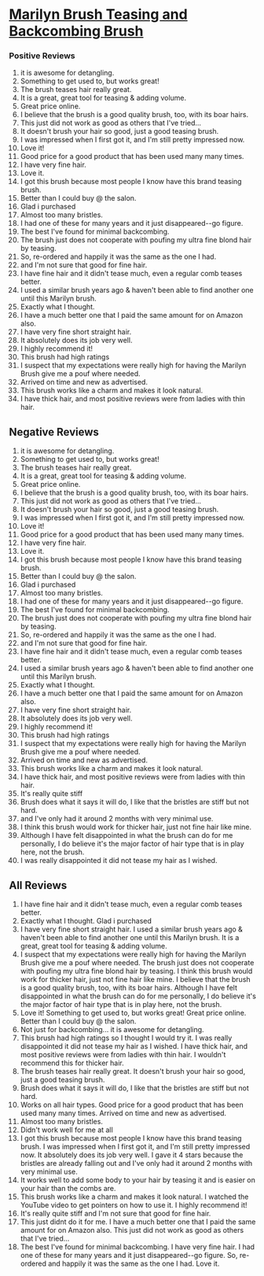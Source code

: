 # [Marilyn Brush Teasing and Backcombing Brush](https://products.checkmycream.com/products/Marilyn-Brush-Teasing-and-Backcombing-Brush.html)

### Positive Reviews

<ol>
      <li>it is awesome for detangling.</li>
      <li>Something to get used to, but works great!</li>
      <li>The brush teases hair really great.</li>
      <li>It is a great, great tool for teasing &amp; adding volume.</li>
      <li>Great price online.</li>
      <li>I believe that the brush is a good quality brush, too, with its boar hairs.  </li>
      <li>This just did not work as good as others that I&#x27;ve tried...</li>
      <li>It doesn&#x27;t brush your hair so good, just a good teasing brush.</li>
      <li>I was impressed when I first got it, and I&#x27;m still pretty impressed now.</li>
      <li>Love it!</li>
      <li>Good price for a good product that has been used many many times.</li>
      <li>I have very fine hair.  </li>
      <li>Love it.</li>
      <li>I got this brush because most people I know have this brand teasing brush.</li>
      <li>Better than I could buy @ the salon.</li>
      <li>Glad i purchased</li>
      <li>Almost too many bristles.</li>
      <li>I had one of these for many years and it just disappeared--go figure.  </li>
      <li>The best I&#x27;ve found for minimal backcombing.  </li>
      <li>The brush just does not cooperate with poufing my ultra fine blond hair by teasing.  </li>
      <li>So, re-ordered and happily it was the same as the one I had.  </li>
      <li>and I&#x27;m not sure that good for fine hair.</li>
      <li>I have fine hair and it didn&#x27;t tease much, even a regular comb teases better.</li>
      <li>I used a similar brush years ago &amp; haven&#x27;t been able to find another one until this Marilyn brush.  </li>
      <li>Exactly what I thought.</li>
      <li>I have a much better one that I paid the same amount for on Amazon also.</li>
      <li>I have very fine short straight hair.  </li>
      <li>It absolutely does its job very well.</li>
      <li>I highly recommend it!</li>
      <li>This brush had high ratings</li>
      <li>I suspect that my expectations were really high for having the Marilyn Brush give me a pouf where needed.  </li>
      <li>Arrived on time and new as advertised.</li>
      <li>This brush works like a charm and makes it look natural.</li>
      <li>I have thick hair, and most positive reviews were from ladies with thin hair.</li>
</ol>


<h2>Negative Reviews</h2>
<ol>
<li> it is awesome for detangling.</li>
<li> Something to get used to, but works great!</li>
<li> The brush teases hair really great.</li>
<li> It is a great, great tool for teasing &amp; adding volume.</li>
<li> Great price online.</li>
<li> I believe that the brush is a good quality brush, too, with its boar hairs.  </li>
<li> This just did not work as good as others that I&#x27;ve tried...</li>
<li> It doesn&#x27;t brush your hair so good, just a good teasing brush.</li>
<li> I was impressed when I first got it, and I&#x27;m still pretty impressed now.</li>
<li> Love it!</li>
<li> Good price for a good product that has been used many many times.</li>
<li> I have very fine hair.  </li>
<li> Love it.</li>
<li> I got this brush because most people I know have this brand teasing brush.</li>
<li> Better than I could buy @ the salon.</li>
<li> Glad i purchased</li>
<li> Almost too many bristles.</li>
<li> I had one of these for many years and it just disappeared--go figure.  </li>
<li> The best I&#x27;ve found for minimal backcombing.  </li>
<li> The brush just does not cooperate with poufing my ultra fine blond hair by teasing.  </li>
<li> So, re-ordered and happily it was the same as the one I had.  </li>
<li> and I&#x27;m not sure that good for fine hair.</li>
<li> I have fine hair and it didn&#x27;t tease much, even a regular comb teases better.</li>
<li> I used a similar brush years ago &amp; haven&#x27;t been able to find another one until this Marilyn brush.  </li>
<li> Exactly what I thought.</li>
<li> I have a much better one that I paid the same amount for on Amazon also.</li>
<li> I have very fine short straight hair.  </li>
<li> It absolutely does its job very well.</li>
<li> I highly recommend it!</li>
<li> This brush had high ratings</li>
<li> I suspect that my expectations were really high for having the Marilyn Brush give me a pouf where needed.  </li>
<li> Arrived on time and new as advertised.</li>
<li> This brush works like a charm and makes it look natural.</li>
<li> I have thick hair, and most positive reviews were from ladies with thin hair.</li>
<li> It&#x27;s really quite stiff</li>
<li> Brush does what it says it will do, I like that the bristles are stiff but not hard.</li>
<li> and I&#x27;ve only had it around 2 months with very minimal use.</li>
<li> I think this brush would work for thicker hair, just not fine hair like mine.  </li>
<li> Although I have felt disappointed in what the brush can do for me personally, I do believe it&#x27;s the major factor of hair type that is in play here, not the brush.</li>
<li> I was really disappointed it did not tease my hair as I wished.</li>
</ol>

<h2>All Reviews</h2>

<ol>
    <li> I have fine hair and it didn&#x27;t tease much, even a regular comb teases better.</li>
    <li> Exactly what I thought. Glad i purchased</li>
    <li> I have very fine short straight hair.  I used a similar brush years ago &amp; haven&#x27;t been able to find another one until this Marilyn brush.  It is a great, great tool for teasing &amp; adding volume.</li>
    <li> I suspect that my expectations were really high for having the Marilyn Brush give me a pouf where needed.  The brush just does not cooperate with poufing my ultra fine blond hair by teasing.  I think this brush would work for thicker hair, just not fine hair like mine.  I believe that the brush is a good quality brush, too, with its boar hairs.  Although I have felt disappointed in what the brush can do for me personally, I do believe it&#x27;s the major factor of hair type that is in play here, not the brush.</li>
    <li> Love it! Something to get used to, but works great! Great price online. Better than I could buy @ the salon.</li>
    <li> Not just for backcombing... it is awesome for detangling.</li>
    <li> This brush had high ratings so I thought I would try it. I was really disappointed it did not tease my hair as I wished. I have thick hair, and most positive reviews were from ladies with thin hair. I wouldn&#x27;t recommend this for thicker hair.</li>
    <li> The brush teases hair really great. It doesn&#x27;t brush your hair so good, just a good teasing brush.</li>
    <li> Brush does what it says it will do, I like that the bristles are stiff but not hard.</li>
    <li> Works on all hair types. Good price for a good product that has been used many many times. Arrived on time and new as advertised.</li>
    <li> Almost too many bristles.</li>
    <li> Didn&#x27;t work well for me at all</li>
    <li> I got this brush because most people I know have this brand teasing brush. I was impressed when I first got it, and I&#x27;m still pretty impressed now. It absolutely does its job very well. I gave it 4 stars because the bristles are already falling out and I&#x27;ve only had it around 2 months with very minimal use.</li>
    <li> It works well to add some body to your hair by teasing it and is easier on your hair than the combs are.</li>
    <li> This brush works like a charm and makes it look natural. I watched the YouTube video to get pointers on how to use it. I highly recommend it!</li>
    <li> It&#x27;s really quite stiff and I&#x27;m not sure that good for fine hair.</li>
    <li> This just didnt do it for me. I have a much better one that I paid the same amount for on Amazon also. This just did not work as good as others that I&#x27;ve tried...</li>
    <li> The best I&#x27;ve found for minimal backcombing.  I have very fine hair.  I had one of these for many years and it just disappeared--go figure.  So, re-ordered and happily it was the same as the one I had.  Love it.</li>
</ol>




